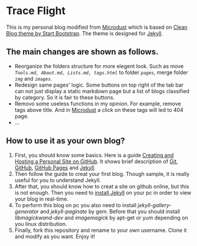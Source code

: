 # Trace Flight 

This is my personal blog modified from [Microdust](https://github.com/Azeril/azeril.github.io) which is based on  [Clean Blog theme by Start Bootstrap](https://github.com/BlackrockDigital/startbootstrap-clean-blog-jekyll). The theme is designed for [Jekyll](jekyllrb.com).

## The main changes are shown as follows.

* Reorganize the folders structure for more elegent look. Such as move *`Tools.md, About.md, Lists.md, tags.html`* to folder *`pages`*, merge folder *`img`* and *`images`*.
* Redesign same pages' logic. Some buttons on top right of the tab bar can not just display a static markdown page but a list of blogs classified by category. So it is fair to these buttons.
* Removo some useless functions in my opinion. For example, remove tags above title. And in [Microdust](https://github.com/Azeril/azeril.github.io) a click on these tags will led to 404 page.
* ...

## How to use it as your own blog?

1. First, you should know some basics. Here is a guide [Creating and Hosting a Personal Site on GitHub](http://jmcglone.com/guides/github-pages/). It shows brief description of [Git](git-scm.com), [GitHub](github.com), [GitHub Pages](https://pages.github.com/) and [Jekyll](jekyllrb.com).
2. Then follow the guide to creat your first blog. Though sample, it is really useful for you to understand Jekyll.
3. After that, you should know how to creat a site on github online, but this is not enough. Then you need to [install Jekyll](https://jekyllrb.com/docs/quickstart/) on your pc in order to view your blog in real-time.
4. To perform this blog on pc you also need to install *jekyll-gallery-generator* and *jekyll-paginate* by gem. Before that you should install *libmagickwand-dev* and *imagemagick* by apt-get or yum depending on you linux distribution.
5. Finally, fork this repository and rename to your own username. Clone it and modify as you want. Enjoy it!